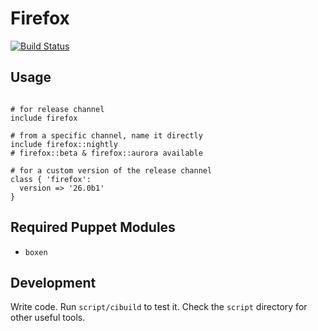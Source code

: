 # Firefox
[![Build
Status](https://travis-ci.org/boxen/puppet-firefox.png?branch=master)](https://travis-ci.org/boxen/puppet-firefox)

## Usage

```puppet

# for release channel
include firefox

# from a specific channel, name it directly
include firefox::nightly
# firefox::beta & firefox::aurora available

# for a custom version of the release channel
class { 'firefox':
  version => '26.0b1'
}
```

## Required Puppet Modules

* `boxen`

## Development

Write code. Run `script/cibuild` to test it. Check the `script`
directory for other useful tools.
